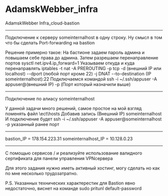 # AdamskWebber_infra
AdamskWebber Infra_cloud-bastion

-------------------------------------------------------------------------

Подключение к серверу someinternalhost в одну строку.
Ну смысл в том что бы сделать Port-forwarding на bastion

Решение примерно такое:
На бастионе задаем пароль админа и повышаем себе права до админа.
Затем разрешаем перенаправление портов
sysctl net.ipv4.ip_forward=1
Указываем откуда и куда перенаправлять
iptables -t nat -A PREROUTING -p tcp -d (внешний IP или localhost) --dport (любой порт кроме 22) -j DNAT --to-destination (IP someinternalhost):22
Подключаемся командой
ssh -i ~/.ssh/appuser -A appuser@(внешний IP) -p (Порт который назначили выше)

-------------------------------------------------------------------------

Подключение по алиасу someinternalhost

У данной задачи много решений, самое простое на мой взгляд поменять файл \ect\hosts
Добавив запись (Внешний IP) someinternalhost
И подключение будет
ssh -i ~/.ssh/appuser -A appuser@someinternalhost -p указанный ранее порт

-------------------------------------------------------------------------

bastion_IP = 178.154.223.31
someinternalhost_IP = 10.128.0.23

-------------------------------------------------------------------------

С помощью сервисов / и реализуйте
использование валидного сертификата для панели управления VPNсервера

Для этого задания нужно иметь активный хостинг, могу сделать но как по мне несколько трудозатратно.

P.S. Указанных технических характерестик для Bastion явно недостаточно, виснет на команде sudo pritunl default-password
